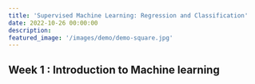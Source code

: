 ```yaml
---
title: 'Supervised Machine Learning: Regression and Classification'
date: 2022-10-26 00:00:00
description: 
featured_image: '/images/demo/demo-square.jpg'
---
```


##  Week 1 : Introduction to Machine learning


